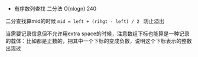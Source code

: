 + 有序数列查找  二分法  O(nlogn)   240



二分查找算mid的时候 `mid = left + (rihgt - left) / 2 ` 防止溢出

当需要记录信息但不允许用extra space的时候，注意数组下标也能算是一种记录的载体：比如都是正数的，把其中一个下标的变成负数，说明这个下标表示的整数出现过